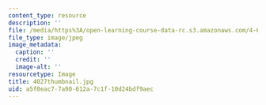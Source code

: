 ```yaml
---
content_type: resource
description: ''
file: /media/https%3A/open-learning-course-data-rc.s3.amazonaws.com/4-614-religious-architecture-and-islamic-cultures-fall-2002/a5f0eac77a90612a7c1f10d24bdf9aec_4027thumbnail.jpg
file_type: image/jpeg
image_metadata:
  caption: ''
  credit: ''
  image-alt: ''
resourcetype: Image
title: 4027thumbnail.jpg
uid: a5f0eac7-7a90-612a-7c1f-10d24bdf9aec
---
```

